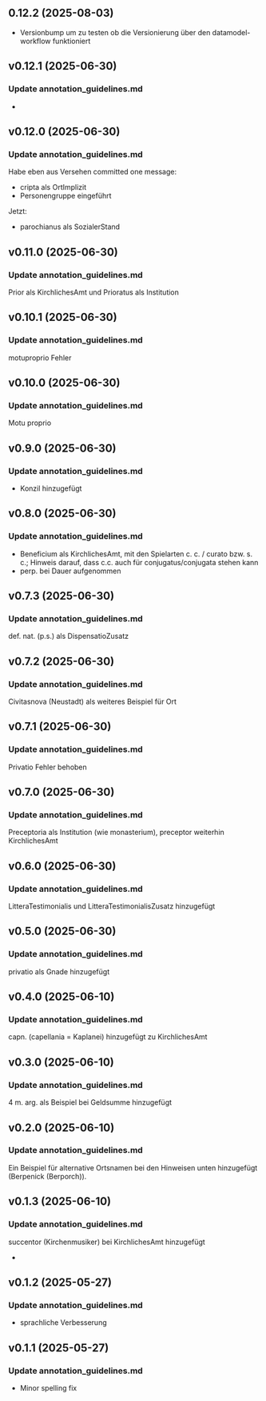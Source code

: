 ## 0.12.2 (2025-08-03)
- Versionbump um zu testen ob die Versionierung über den datamodel-workflow funktioniert

## v0.12.1 (2025-06-30)
### Update annotation_guidelines.md
  -
  
## v0.12.0 (2025-06-30)
### Update annotation_guidelines.md
  Habe eben aus Versehen committed one message: 
  - cripta als OrtImplizit
  - Personengruppe eingeführt
  
  Jetzt: 
  - parochianus als SozialerStand
  
## v0.11.0 (2025-06-30)
### Update annotation_guidelines.md
  Prior als KirchlichesAmt und Prioratus als Institution
  
## v0.10.1 (2025-06-30)
### Update annotation_guidelines.md
  motuproprio Fehler
  
## v0.10.0 (2025-06-30)
### Update annotation_guidelines.md
  Motu proprio 
  
## v0.9.0 (2025-06-30)
### Update annotation_guidelines.md
  - Konzil hinzugefügt 
  
## v0.8.0 (2025-06-30)
### Update annotation_guidelines.md
  - Beneficium als KirchlichesAmt, mit den Spielarten c. c. / curato bzw. s. c.; Hinweis darauf, dass c.c. auch für conjugatus/conjugata stehen kann
  - perp. bei Dauer aufgenommen
  
## v0.7.3 (2025-06-30)
### Update annotation_guidelines.md
  def. nat. (p.s.) als DispensatioZusatz
  
## v0.7.2 (2025-06-30)
### Update annotation_guidelines.md
  Civitasnova (Neustadt) als weiteres Beispiel für Ort 
  
## v0.7.1 (2025-06-30)
### Update annotation_guidelines.md
  Privatio Fehler behoben
  
## v0.7.0 (2025-06-30)
### Update annotation_guidelines.md
  Preceptoria als Institution (wie monasterium), preceptor weiterhin KirchlichesAmt
  
## v0.6.0 (2025-06-30)
### Update annotation_guidelines.md
  LitteraTestimonialis und LitteraTestimonialisZusatz hinzugefügt
  
## v0.5.0 (2025-06-30)
### Update annotation_guidelines.md
  privatio als Gnade hinzugefügt
  
## v0.4.0 (2025-06-10)
### Update annotation_guidelines.md
  capn. (capellania = Kaplanei) hinzugefügt zu KirchlichesAmt
  
## v0.3.0 (2025-06-10)
### Update annotation_guidelines.md
  4 m. arg. als Beispiel bei Geldsumme hinzugefügt
  
## v0.2.0 (2025-06-10)
### Update annotation_guidelines.md
  Ein Beispiel für alternative Ortsnamen bei den Hinweisen unten hinzugefügt (Berpenick (Berporch)).
  
## v0.1.3 (2025-06-10)
### Update annotation_guidelines.md
  succentor (Kirchenmusiker) bei KirchlichesAmt hinzugefügt
  
  -
  
## v0.1.2 (2025-05-27)
### Update annotation_guidelines.md
  - sprachliche Verbesserung
  
## v0.1.1 (2025-05-27)
### Update annotation_guidelines.md
  - Minor spelling fix
  
